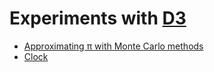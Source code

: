 ---
---

<h1>Experiments with <a href='https://d3js.org/'>D3</a></h1>

<ul id='main-list'>
  <li><a href='monte-carlo/'>Approximating π with Monte Carlo methods</a></li>
  <li><a href='clock/'>Clock</a></li>
</ul>
